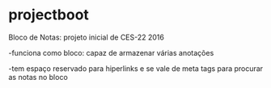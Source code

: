 # projectboot
Bloco de Notas: projeto inicial de CES-22 2016

-funciona como bloco: capaz de armazenar várias anotações  

-tem espaço reservado para hiperlinks e se vale de meta tags para procurar as notas no bloco
